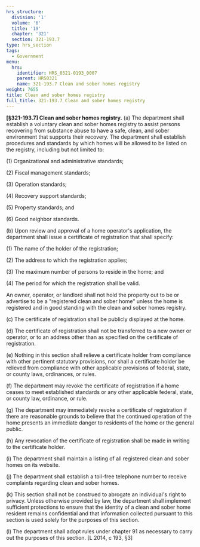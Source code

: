 ```yaml
---
hrs_structure:
  division: '1'
  volume: '6'
  title: '19'
  chapter: '321'
  section: 321-193.7
type: hrs_section
tags:
  - Government
menu:
  hrs:
    identifier: HRS_0321-0193_0007
    parent: HRS0321
    name: 321-193.7 Clean and sober homes registry
weight: 7655
title: Clean and sober homes registry
full_title: 321-193.7 Clean and sober homes registry
---
```

**[§321-193.7] Clean and sober homes registry.** (a) The department shall establish a voluntary clean and sober homes registry to assist persons recovering from substance abuse to have a safe, clean, and sober environment that supports their recovery. The department shall establish procedures and standards by which homes will be allowed to be listed on the registry, including but not limited to:

(1) Organizational and administrative standards;

(2) Fiscal management standards;

(3) Operation standards;

(4) Recovery support standards;

(5) Property standards; and

(6) Good neighbor standards.

(b) Upon review and approval of a home operator's application, the department shall issue a certificate of registration that shall specify:

(1) The name of the holder of the registration;

(2) The address to which the registration applies;

(3) The maximum number of persons to reside in the home; and

(4) The period for which the registration shall be valid.

An owner, operator, or landlord shall not hold the property out to be or advertise to be a "registered clean and sober home" unless the home is registered and in good standing with the clean and sober homes registry.

(c) The certificate of registration shall be publicly displayed at the home.

(d) The certificate of registration shall not be transferred to a new owner or operator, or to an address other than as specified on the certificate of registration.

(e) Nothing in this section shall relieve a certificate holder from compliance with other pertinent statutory provisions, nor shall a certificate holder be relieved from compliance with other applicable provisions of federal, state, or county laws, ordinances, or rules.

(f) The department may revoke the certificate of registration if a home ceases to meet established standards or any other applicable federal, state, or county law, ordinance, or rule.

(g) The department may immediately revoke a certificate of registration if there are reasonable grounds to believe that the continued operation of the home presents an immediate danger to residents of the home or the general public.

(h) Any revocation of the certificate of registration shall be made in writing to the certificate holder.

(i) The department shall maintain a listing of all registered clean and sober homes on its website.

(j) The department shall establish a toll-free telephone number to receive complaints regarding clean and sober homes.

(k) This section shall not be construed to abrogate an individual's right to privacy. Unless otherwise provided by law, the department shall implement sufficient protections to ensure that the identity of a clean and sober home resident remains confidential and that information collected pursuant to this section is used solely for the purposes of this section.

(l) The department shall adopt rules under chapter 91 as necessary to carry out the purposes of this section. [L 2014, c 193, §3]